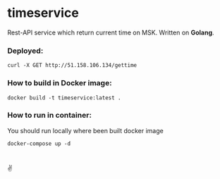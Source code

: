 # timeservice

Rest-API service which return current time on MSK. Written on **Golang**.


### Deployed: 
```
curl -X GET http://51.158.106.134/gettime
```

### How to build in Docker image:
```
docker build -t timeservice:latest .
```

### How to run in container:
You should run locally where been built docker image
```
docker-compose up -d 
```

#
#
#
#
#
#
#
#
#




✌

